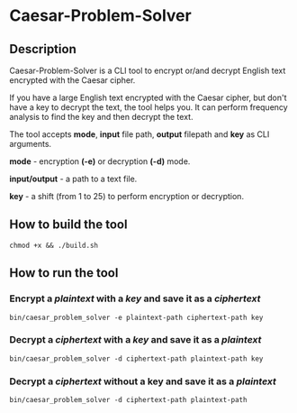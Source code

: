 # Caesar-Problem-Solver

## Description

Caesar-Problem-Solver is a CLI tool to encrypt or/and decrypt English text
encrypted with the Caesar cipher.

If you have a large English text encrypted with the Caesar cipher, but
don't have a key to decrypt the text, the tool helps you. It can perform frequency analysis to find the key and then decrypt the text.

The tool accepts **mode**, **input** file path, **output** filepath and
**key** as CLI arguments.

**mode** - encryption **(-e)** or decryption **(-d)** mode.

**input/output** - a path to a text file.

**key** - a shift (from 1 to 25) to perform encryption or decryption.

## How to build the tool

``chmod +x && ./build.sh``

## How to run the tool

### Encrypt a *plaintext* with a *key* and save it as a *ciphertext*  

``bin/caesar_problem_solver -e plaintext-path ciphertext-path key``

### Decrypt a *ciphertext* with a *key* and save it as a *plaintext*  

``bin/caesar_problem_solver -d ciphertext-path plaintext-path key``

### Decrypt a *ciphertext* without a key and save it as a *plaintext*

``bin/caesar_problem_solver -d ciphertext-path plaintext-path``
